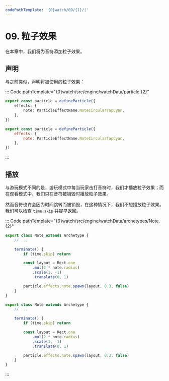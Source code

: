```yaml
---
codePathTemplate: '{0}watch/09/{1}/|'
---
```


# 09. 粒子效果

在本章中，我们将为音符添加粒子效果。

## 声明

与之前类似，声明将被使用的粒子效果：

::: Code pathTemplate="{0}watch/src/engine/watchData/particle.{2}"

```ts
export const particle = defineParticle({
    effects: {
        note: ParticleEffectName.NoteCircularTapCyan,
    },
})
```

```js
export const particle = defineParticle({
    effects: {
        note: ParticleEffectName.NoteCircularTapCyan,
    },
})
```

:::

## 播放

与游玩模式不同的是，游玩模式中每当玩家击打音符时，我们才播放粒子效果；而在观看模式中，我们只在音符被销毁时播放粒子效果。

然而音符也许会因为时间跳转而被销毁，在这种情况下，我们不想播放粒子效果。我们可以检查 `time.skip` 并提早返回。

::: Code pathTemplate="{0}watch/src/engine/watchData/archetypes/Note.{2}"

```ts
export class Note extends Archetype {
    // ...

    terminate() {
        if (time.skip) return

        const layout = Rect.one
            .mul(2 * note.radius)
            .scale(1, -1)
            .translate(0, 1)

        particle.effects.note.spawn(layout, 0.3, false)
    }
}
```

```js
export class Note extends Archetype {
    // ...

    terminate() {
        if (time.skip) return

        const layout = Rect.one
            .mul(2 * note.radius)
            .scale(1, -1)
            .translate(0, 1)

        particle.effects.note.spawn(layout, 0.3, false)
    }
}
```

:::
